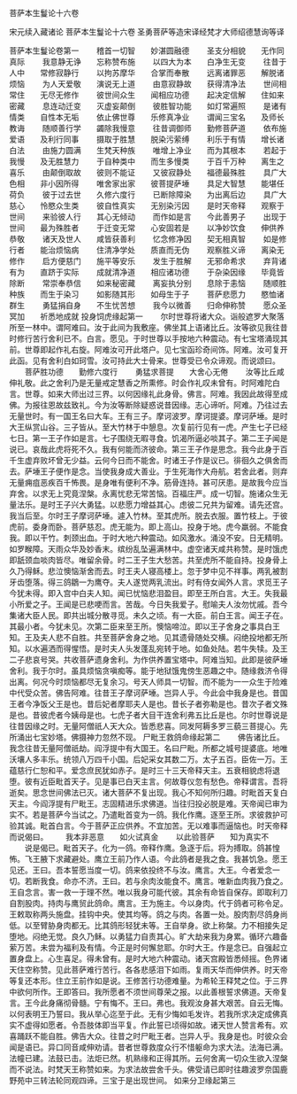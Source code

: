 <!-- { "loadSidebar": true } -->
菩萨本生鬘论十六卷


宋元续入藏诸论
菩萨本生鬘论十六卷
圣勇菩萨等造宋译经梵才大师绍德慧询等译


菩萨本生鬘论卷第一
　　稽首一切智　　妙湛圆融德
　　圣支分相貌　　无作同真际
　　我意静无诤　　忘称赞布施
　　以四大为本　　白净生无变
　　往昔于人中　　常修寂静行
　　以拘苏摩华　　合掌而奉散
　　远离诸罪恶　　解脱诸烦恼
　　为人天爱敬　　演说无上道
　　由意寂静故　　获得清净法
　　世间相常住　　无尽无修作
　　彼世间众生　　闻相应功德
　　起决定信解　　住如来密藏
　　息连动迁变　　灭虚妄颠倒
　　彼胜智功能　　如灯常遍照
　　是诸有情类　　自性本无垢
　　依止佛世尊　　乐修真净业
　　谓闻三宝名　　及师长教诲
　　随顺善行学　　蠲除我慢意
　　往昔调御师　　勤修菩萨道
　　依布施爱语　　及利行同事
　　摄取于胜慧　　脱染污萦缚
　　利乐于有情　　增长诸白法
　　由施力圆满　　生梵天种族
　　唯增上净业　　而为其根本
　　若起于我慢　　及无胜慧力
　　于自种类中　　而生多慢类
　　于百千万种　　离生之喜乐
　　由颠倒取故　　彼则不能证
　　又彼寂静处　　福德最殊胜
　　具广大色相　　非小因所得
　　唯舍家出家　　彼菩提萨埵
　　具足大智慧　　能堪任荷负
　　彼于过去世　　久修六度行
　　已断除障染　　为出离后边
　　具广大慈心　　怜愍众生类
　　彼自性真实　　无别染污因
　　是时天帝释　　观察于世间
　　来验彼人行　　其心无倾动
　　而作如是言　　今此善男子
　　出现于世间　　最为殊胜者
　　于迁变无常　　心安固若是
　　以净妙饮食　　伸供养恭敬
　　诸天及世人　　咸皆获善利
　　忆念修净因　　契无相真智
　　如是修行者　　能治烦恼病
　　住清净学处　　质直而无伪
　　观察胜义谛　　离染无修作
　　启方便慈门　　施平等安乐
　　发生于胜解　　无邪命希求
　　弃背诸有为　　直跻于实际
　　成就清净道　　相应诸功德
　　于杂染因缘　　毕竟皆除断
　　常崇奉恭信　　如来秘密藏
　　离妄执分别　　息除于恚恼
　　随顺胜种族　　而生于染习
　　如影随其形　　如母生于子
　　菩萨悲愿力　　愍恤诸群生
　　勇猛捐自身　　不生忧苦想
　　我今以微善　　归命伸称赞
　　愿众圣冥加　　祈悉地成就
投身饲虎缘起第一
　　尔时世尊将诸大众。诣般遮罗大聚落所至一林中。谓阿难曰。汝于此间为我敷座。佛坐其上语诸比丘。汝等欲见我往昔时修行苦行舍利已不。白言。愿见。于时世尊以手按地六种震动。有七宝塔涌现其前。世尊即起作礼右旋。阿难汝可开此塔户。见七宝函珍奇间饰。阿难。汝可复开此函。见有舍利白如珂雪。汝可持此大士骨来。世尊受已令众谛观。而说颂曰。
　　菩萨胜功德　　勤修六度行
　　勇猛求菩提　　大舍心无倦
　　汝等比丘咸伸礼敬。此之舍利乃是无量戒定慧香之所熏修。时会作礼叹未曾有。时阿难陀白言。世尊。如来大师出过三界。以何因缘礼此身骨。佛言。阿难。我因此故得至成佛。为报往恩故兹致礼。今为汝等断除疑惑说昔因缘。志心谛听。阿难。乃往过去无量世时。有一国王名曰大车。王有三子。摩诃波罗。摩诃提婆。摩诃萨埵。是时大王纵赏山谷。三子皆从。至大竹林于中憩息。次复前行见有一虎。产生七子已经七日。第一王子作如是言。七子围绕无暇寻食。饥渴所逼必啖其子。第二王子闻是说已。哀哉此虎将死不久。我有何能而济彼命。第三王子作是思念。我今此身于百千生虚弃败坏曾无少益。云何今日而不能舍。时诸王子作是议已。徘徊久之俱舍而去。萨埵王子便作是念。当使我身成大善业。于生死海作大舟航。若舍此者。则弃无量痈疽恶疾百千怖畏。是身唯有便利不净。筋骨连持。甚可厌患。是故我今应当弃舍。以求无上究竟涅槃。永离忧悲无常苦恼。百福庄严。成一切智。施诸众生无量法乐。是时王子兴大勇猛。以悲愿力增益其心。虑彼二兄共为留难。请先还宫。我当后至。尔时王子摩诃萨埵。遽入竹林。至其虎所。脱去衣服。置竹枝上。于彼虎前。委身而卧。菩萨慈忍。虎无能为。即上高山。投身于地。虎今羸弱。不能食我。即以干竹。刺颈出血。于时大地六种震动。如风激水。涌没不安。日无精明。如罗睺障。天雨众华及妙香末。缤纷乱坠遍满林中。虚空诸天咸共称赞。是时饿虎即舐颈血啖肉皆尽。唯留余骨。时二王子生大愁苦。共至虎所不能自持。投身骨上久乃得稣。悲泣懊恼渐舍而去。时王夫人寝高楼上。忽于梦中见不祥事。两乳被割牙齿堕落。得三鸽鶵一为鹰夺。夫人遂觉两乳流出。时有侍女闻外人言。求觅王子今犹未得。即入宫中白夫人知。闻已忧恼悲泪盈目。即至王所白言。大王。失我最小所爱之子。王闻是已悲哽而言。苦哉。今日失我爱子。慰喻夫人汝勿忧戚。吾今集诸大臣人民。即共出城分散寻觅。未久之顷。有一大臣。前白王言。闻王子在。其最小者。今犹未见。次第二臣来至王所。懊恼啼泣。即以王子舍身之事具白王知。王及夫人悲不自胜。共至菩萨舍身之地。见其遗骨随处交横。闷绝投地都无所知。以水遍洒而得惺悟。是时夫人头发蓬乱宛转于地。如鱼处陆。若牛失犊。及王二子悲哀号哭。共收菩萨遗身舍利。为作供养置宝塔中。阿难当知。此即是彼萨埵舍利。我于尔时。虽具烦恼贪嗔痴等。能于地狱饿鬼傍生恶趣之中。随缘救济令得出离。何况今时烦恼都尽无复余习。号天人师具一切智。而不能为一一众生于险难中代受众苦。佛告阿难。往昔王子摩诃萨埵。岂异人乎。今此会中我身是也。昔国王者今净饭父王是也。昔后妃者摩耶夫人是也。昔长子者弥勒是也。昔次子者文殊是也。昔彼虎者今姨母是也。七虎子者大目干连舍利弗五比丘是也。尔时世尊说是往昔因缘之时。无量阿僧祇人天大众。皆悉悲喜。同发阿耨多罗三藐三菩提心。先所涌出七宝妙塔。佛摄神力忽然不现。
尸毗王救鸽命缘起第二
　　佛告诸比丘。我念往昔无量阿僧祇劫。阎浮提中有大国王。名曰尸毗。所都之城号提婆底。地唯沃壤人多丰乐。统领八万四千小国。后妃采女其数二万。太子五百。臣佐一万。王蕴慈行仁恕和平。爱念庶民犹如赤子。是时三十三天帝释天主。五衰相貌虑将退堕。彼有近臣毗首天子。见是事已白天主言。何故尊仪忽有愁色。帝释谓言。吾将逝矣。思念世间佛法已灭。诸大菩萨不复出现。我心不知何所归趣。时毗首天复白天主。今阎浮提有尸毗王。志固精进乐求佛道。当往归投必脱是难。天帝闻已审为实不。若是菩萨今当试之。乃遣毗首变为一鸽。我化作鹰。逐至王所。求彼救护可验其诚。毗首白言。今于菩萨正应供养。不宜加苦。无以难事而逼恼也。时天帝释而说偈曰。
　　我本非恶意　　如火试真金
　　以此验菩萨　　知为真实不
　　说是偈已。毗首天子。化为一鸽。帝释作鹰。急逐于后。将为搏取。鸽甚惶怖。飞王腋下求藏避处。鹰立王前乃作人语。今此鸽者是我之食。我甚饥急。愿王见还。王曰。吾本誓愿当度一切。鸽来依投终不与汝。鹰言。大王。今者爱念一切。若断我食。命亦不济。王曰。若与余肉汝能食不。鹰言。唯新血肉我乃食之。王自念言。害一救一于理不然。唯以我身可能代彼。其余有命皆自保存。即取利刀自割股肉。持肉与鹰贸此鸽命。鹰言。王为施主。今以身肉。代于鸽者可称令足。王敕取称两头施盘。挂钩中央。使其均等。鸽之与肉。各置一处。股肉割尽鸽身尚低。以至臂胁身肉都无。比其鸽形轻犹未等。王自举身。欲上称槃。力不相接失足堕地。闷绝无觉。良久乃稣。以勇猛力自责其心。旷大劫来我为身累。循环六趣备萦万苦。未尝为福利及有情。今正是时何懈怠耶。尔时大王。作是念已。自强起立置身盘上。心生喜足。得未曾有。是时大地六种震动。诸天宫殿皆悉倾摇。色界诸天住空称赞。见此菩萨难行苦行。各各悲感泪下如雨。复雨天华而伸供养。时天帝等复还本形。住立王前作如是说。王修苦行功德难量。为希轮王释梵之位。于三界中欲何所作。王即答曰。我所愿者不须世间尊荣之报。以此善根誓求佛道。天帝复言。王今此身痛彻骨髓。宁有悔不。王曰。弗也。我观汝身甚大艰苦。自云无悔。以何表明王乃誓曰。我从举心迄至于此。无有少悔如毛发许。若我所求决定成佛真实不虚得如愿者。令吾肢体即当平复。作此誓已顷得如故。诸天世人赞言希有。欢喜踊跃不能自胜。佛告大众。往昔之时尸毗王者。岂异人乎。我身是也。时彼众会闻是语已。异口同音咸伸劝请。昔者世尊救度众行不惜躯命为求大法。法海已满。法幢已建。法鼓已击。法炬已然。机熟缘和正得其所。云何舍离一切众生欲入涅槃而不说法。时梵天王称赞如来。为求法故尝舍千头。佛受请已即时往趣波罗奈国鹿野苑中三转法轮同观四谛。三宝于是出现世间。
如来分卫缘起第三
